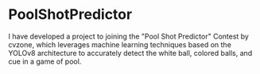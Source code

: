 # PoolShotPredictor
I have developed a project to joining the "Pool Shot Predictor" Contest by cvzone, which leverages machine learning techniques based on the YOLOv8 architecture to accurately detect the white ball, colored balls, and cue in a game of pool.

